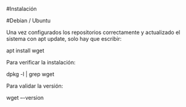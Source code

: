 #Instalación

#Debian / Ubuntu

Una vez configurados los repositorios correctamente y actualizado el sistema con apt update,
solo hay que escribir:

apt install wget

Para verificar la instalación:

dpkg -l | grep wget

Para validar la versión:

wget –-version




